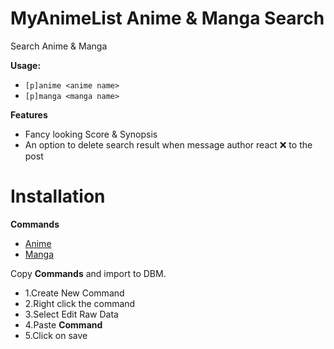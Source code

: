 
# MyAnimeList Anime & Manga Search

Search Anime & Manga

**Usage:**
* `[p]anime <anime name>`
* `[p]manga <manga name>`

**Features**
* Fancy looking Score & Synopsis
* An option to delete search result when message author react ❌ to the post

# Installation
<b>Commands</b>

* [Anime](https://raw.githubusercontent.com/Gr3nDy/Discord-Bot-Maker/master/Raw-Data/mal-anime-manga-search/anime.json)
* [Manga](https://raw.githubusercontent.com/Gr3nDy/Discord-Bot-Maker/master/Raw-Data/mal-anime-manga-search/manga.json)

Copy <b>Commands</b> and import to
DBM.
* 1.Create New Command
* 2.Right click the command
* 3.Select Edit Raw Data
* 4.Paste <b>Command</b>
* 5.Click on save



